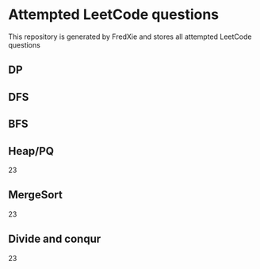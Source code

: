 # Attempted LeetCode questions
This repository is generated by FredXie and stores all attempted LeetCode questions


## DP


## DFS


## BFS


##

##

##

## Heap/PQ
23

## MergeSort
23


## Divide and conqur
23
